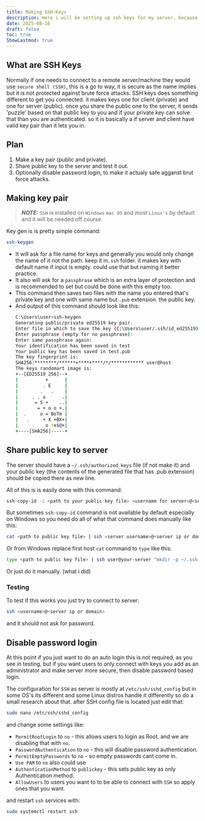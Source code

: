 ```yaml
---
title: Making SSH-Keys
description: Here i will be setting up ssh keys for my server. because I'm tired of entering my password aggain and aggain and aggain. also it is more secure.
date: 2025-08-16
draft: false
toc: true
ShowLastmod: true
---
```


## What are SSH Keys
Normally if one needs to connect to a remote server/machine they would use `secure shell (SSH)`, this is a go to way, it is secure as the name implies but it is not protected against brute force attacks. SSH keys does something different to get you connected. it makes keys one for client (private) and one for server (public). once you share the public one to the server, it sends 'puzzle' based on that public key to you and if your private key can solve that than you are authenticated. so it is basically a if server and client have valid key pair than it lets you in.    
## Plan
1. Make a key pair (public and private). 
2. Share public key to the server and test it out. 
3. Optionally disable password login, to make it actualy safe agganst brut force attacks. 

## Making key pair
> **_NOTE:_** `SSH` is installed on `Windows` `mac OS` and most `Linux's` by default and it will be needed off course.

Key gen is is pretty simple command:
```bash
ssh-keygen
```
- It will ask for a file name for keys and generally you would only change the name of it not the path. keep it in`.ssh` folder. it makes key with default name if input is empty. could use that but naming it better practice.
- It also will ask for a `passphrase` which is an extra layer of protection and is recommended to set but could be done with this empty too. 
- This command then saves two files with the name you entered that's private key and one with same name but `.pub` extension. the public key.
- And output of this command should look like this:
	```bash
	C:\Users\user>ssh-keygen
	Generating public/private ed25519 key pair.
	Enter file in which to save the key (C:\Users\user/.ssh/id_ed25519): test
	Enter passphrase (empty for no passphrase):
	Enter same passphrase again:
	Your identification has been saved in test
	Your public key has been saved in test.pub
	The key fingerprint is:
	SHA256:********/******+****+****/*/************ user@host
	The keys randomart image is:
	+--[ED25519 256]--+
	|          +      |
	|         . E     |
	|        .   .    |
	|     . . o      .|
	|      = S +    ..|
	|       = + o o +.|
	|  .     o = BoTm |
	|   .     + X +BX+|
	|     .    o *e$@+|
	+----[SHA256]-----+
	```

## Share public key to server
The server should have a `~/.ssh/authorized_keys` file (if not make it) and your public key (the contents of the generated file that has .pub extension) should be copied there as new line.

All of this is is easily done with this command: 
```bash
ssh-copy-id -i <path to your public key file> <username for server>@<server ip or domain name>
```

But sometimes `ssh-copy-id` command is not available by default especially on Windows so you need do all of what that command does manually like this:
```bash
cat <path to public key file> | ssh <server username>@<server ip or domain> "mkdir -p ~/.ssh && chmod 700 ~/.ssh && cat >> ~/.ssh/authorized_keys && chmod 600 ~/.ssh/authorized_keys"
```
Or from Windows replace first host `cat` command to `type` like this:
```bash
type <path to public key file> | ssh user@your-server "mkdir -p ~/.ssh && chmod 700 ~/.ssh && cat >> ~/.ssh/authorized_keys && chmod 600 ~/.ssh/authorized_keys"
```

Or just do it manually. (what i did) 

### Testing
To test if this works you just try  to connect to server:
```bash
ssh <username>@<server ip or domain>
```
and it should not ask for password.

## Disable password login
At this point if you just want to do an auto login this is not required, as you see in testing, but if you want users to only connect with keys you add as an administrator and make server more secure, then disable password based login.

The configuration for `SSH` as server is mostly at `/etc/ssh/sshd_config` but in some OS's its different and some Linux distros handle it differently so do a small research about that. after SSH config file is  located just edit that:
```bash
sudo nano /etc/ssh/sshd_config
```

and change some settings like:
- `PermitRootLogin` to `no` - this allows users to login as Root. and we are disabling that with `no`.
- `PasswordAuthentication` to `no` - this will disable password authentication.
- `PermitEmptyPasswords` to `no` - so empty passwords cant come in.
- `Use PAM` to `no`
also could use 
- `AuthenticationMethod` to `publickey` - this sets public key as only Authentication method.
- `AllowUsers` to users you want to to be able to connect with `SSH`
so apply ones that you want.

and restart `ssh` services with:
```bash
sudo systemctl restart ssh
```
